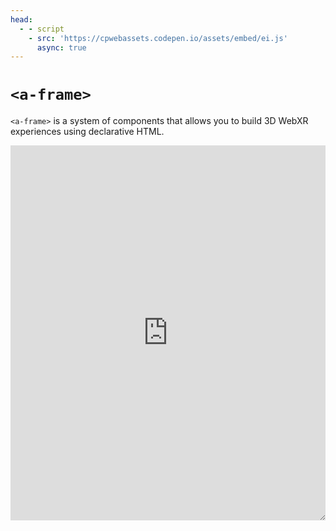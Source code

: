 ```yaml
---
head: 
  - - script
    - src: 'https://cpwebassets.codepen.io/assets/embed/ei.js'
      async: true
---
```


# `<a-frame>`

 `<a-frame>` is a system of components that allows you to build 3D WebXR experiences using declarative HTML.

<iframe height="600" style="width: 100%; resize: both;" scrolling="no" title="spicy-sections demo" src="https://codepen.io/davatron5000/embed/eYBaYXa?default-tab=result&theme-id=light" frameborder="no" loading="lazy" allowtransparency="true" allowfullscreen="true">
  See the Pen <a href="https://codepen.io/davatron5000/pen/eYBaYXa">
  Basic Aframe Example</a> by Dave Rupert (<a href="https://codepen.io/davatron5000">@davatron5000</a>)
  on <a href="https://codepen.io">CodePen</a>.
</iframe>
